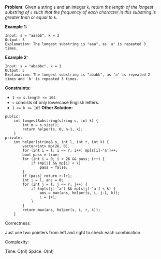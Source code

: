**Problem:**
Given a string `s` and an integer `k`, return *the length of the longest substring of* `s` *such that the frequency of each character in this substring is greater than or equal to* `k`.

 

**Example 1:**

```
Input: s = "aaabb", k = 3
Output: 3
Explanation: The longest substring is "aaa", as 'a' is repeated 3 times.
```

**Example 2:**

```
Input: s = "ababbc", k = 2
Output: 5
Explanation: The longest substring is "ababb", as 'a' is repeated 2 times and 'b' is repeated 3 times.
```

 

**Constraints:**

- `1 <= s.length <= 104`
- `s` consists of only lowercase English letters.
- `1 <= k <= 105`
**Other Solution:**
```
public:
    int longestSubstring(string s, int k) {
        int n = s.size();
        return helper(s, 0, n-1, k);
    }
private:
    int helper(string& s, int l, int r, int k) {
        vector<int> mp(26, 0);
        for (int i = l; i <= r; i++) mp[s[i]-'a']++;
        bool pass = true;
        for (int i = 0; i < 26 && pass; i++) {
            if (mp[i] && mp[i] < k)
                pass = false;
        }
        if (pass) return r-l+1;
        int i = l, ans = 0;
        for (int j = l; j <= r; j++) {
            if (mp[s[j]-'a'] && mp[s[j]-'a'] < k) {
                ans = max(ans, helper(s, i, j-1, k));
                i = j+1;
            }
        }
        return max(ans, helper(s, i, r, k));
    }
```
Correctness:

Just use two pointers from left and right to check each combination

Complexity:

Time: O(n!)
Space: O(n!)
